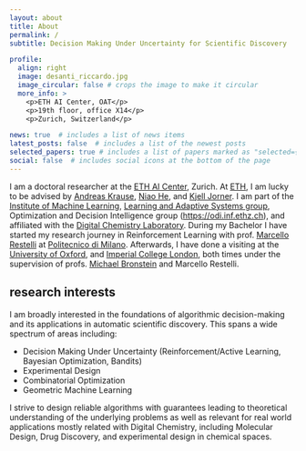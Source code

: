 ```yaml
---
layout: about
title: About
permalink: /
subtitle: Decision Making Under Uncertainty for Scientific Discovery

profile:
  align: right
  image: desanti_riccardo.jpg
  image_circular: false # crops the image to make it circular
  more_info: >
    <p>ETH AI Center, OAT</p>
    <p>19th floor, office X14</p>
    <p>Zurich, Switzerland</p>

news: true  # includes a list of news items
latest_posts: false  # includes a list of the newest posts
selected_papers: true # includes a list of papers marked as "selected={true}"
social: false  # includes social icons at the bottom of the page
---
```


I am a doctoral researcher at the [ETH AI Center](https://ai.ethz.ch), Zurich. At [ETH](https://ethz.ch/de.html), I am lucky to be advised by [Andreas Krause](https://las.inf.ethz.ch/krausea), [Niao He](https://odi.inf.ethz.ch/niaohe), and [Kjell Jorner](https://chab.ethz.ch/en/the-department/people/a-z/person-detail.MzA4MDE4.U2VxdWVuY2UvMTM1LC0yMTMwMTkyODAz.html). I am part of the [Institute of Machine Learning](https://ml.inf.ethz.ch), [Learning and Adaptive Systems group](https://las.inf.ethz.ch), Optimization and Decision Intelligence group (https://odi.inf.ethz.ch), and affiliated with the [Digital Chemistry Laboratory](https://dcl.ethz.ch). During my Bachelor I have started my research journey in Reinforcement Learning with prof. [Marcello Restelli](https://scholar.google.com/citations?user=xdgxRiEAAAAJ&hl=en) at [Politecnico di Milano](https://www.polimi.it). Afterwards, I have done a visiting at the [University of Oxford](https://www.ox.ac.uk), and [Imperial College London](https://www.imperial.ac.uk), both times under the supervision of profs. [Michael Bronstein](https://www.cs.ox.ac.uk/people/michael.bronstein/) and Marcello Restelli.

## research interests
I am broadly interested in the foundations of algorithmic decision-making and its applications in automatic scientific discovery. This spans a wide spectrum of areas including:


- Decision Making Under Uncertainty (Reinforcement/Active Learning, Bayesian Optimization, Bandits)
- Experimental Design
- Combinatorial Optimization
- Geometric Machine Learning

I strive to design reliable algorithms with guarantees leading to theoretical understanding of the underlying problems as well as relevant for real world applications mostly related with Digital Chemistry, including Molecular Design, Drug Discovery, and experimental design in chemical spaces.
